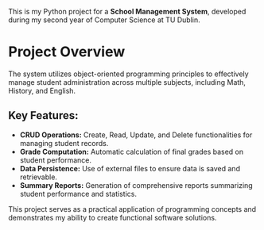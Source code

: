 This is my Python project for a **School Management System**, developed during my second year of Computer Science at TU Dublin. 

# Project Overview

The system utilizes object-oriented programming principles to effectively manage student administration across multiple subjects, including Math, History, and English. 

## Key Features:

- **CRUD Operations:** Create, Read, Update, and Delete functionalities for managing student records.
- **Grade Computation:** Automatic calculation of final grades based on student performance.
- **Data Persistence:** Use of external files to ensure data is saved and retrievable.
- **Summary Reports:** Generation of comprehensive reports summarizing student performance and statistics.

This project serves as a practical application of programming concepts and demonstrates my ability to create functional software solutions.